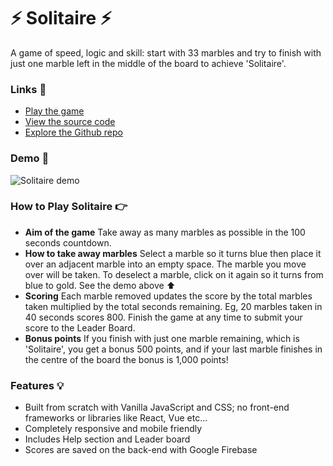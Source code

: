 # ⚡ Solitaire ⚡

A game of speed, logic and skill: start with 33 marbles and try to finish with just one marble left in the middle of the board to achieve 'Solitaire'.

### Links 🔗
- [Play the game](https://js-solitaire-game.rjlevy.repl.co/)
- [View the source code](https://repl.it/@rjlevy/js-solitaire-game)
- [Explore the Github repo](https://github.com/rolandjlevy/js-solitaire-game)

### Demo 🏁
![Solitaire demo](https://github.com/rolandjlevy/js-solitaire-game/blob/master/images/solitaire-demo-large.gif?raw=true "Solitaire demo")

### How to Play Solitaire 👉
- **Aim of the game**
Take away as many marbles as possible in the 100 seconds countdown.
- **How to take away marbles**
Select a marble so it turns blue then place it over an adjacent marble into an empty space. The marble you move over will be taken. To deselect a marble, click on it again so it turns from blue to gold. See the demo above ⬆
- **Scoring**
Each marble removed updates the score by the total marbles taken multiplied by the total seconds remaining. Eg, 20 marbles taken in 40 seconds scores 800. Finish the game at any time to submit your score to the Leader Board.
- **Bonus points**
If you finish with just one marble remaining, which is 'Solitaire', you get a bonus 500 points, and if your last marble finishes in the centre of the board the bonus is 1,000 points!

### Features 💡
- Built from scratch with Vanilla JavaScript and CSS; no front-end frameworks or libraries like React, Vue etc...
- Completely responsive and mobile friendly
- Includes Help section and Leader board
- Scores are saved on the back-end with Google Firebase
